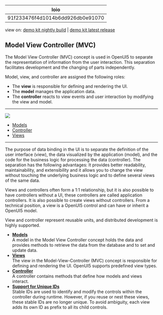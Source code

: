 <!-- loio91f233476f4d1014b6dd926db0e91070 -->

| loio |
| -----|
| 91f233476f4d1014b6dd926db0e91070 |

<div id="loio">

view on: [demo kit nightly build](https://openui5nightly.hana.ondemand.com/topic/91f233476f4d1014b6dd926db0e91070) | [demo kit latest release](https://sdk.openui5.org/topic/91f233476f4d1014b6dd926db0e91070)</div>

## Model View Controller \(MVC\)

The Model View Controller \(MVC\) concept is used in OpenUI5 to separate the representation of information from the user interaction. This separation facilitates development and the changing of parts independently.

Model, view, and controller are assigned the following roles:

-   The **view** is responsible for defining and rendering the UI.
-   The **model** manages the application data.
-   The **controller** reacts to view events and user interaction by modifying the view and model.

***

![](images/loio1eb216151b1b41f1979b7b6c969670df_LowRes.png)

-   [Models](Models_e1b6259.md)
-   [Controller](Controller_121b8e6.md)
-   [Views](Views_91f27e3.md)

***

The purpose of data binding in the UI is to separate the definition of the user interface \(view\), the data visualized by the application \(model\), and the code for the business logic for processing the data \(controller\). The separation has the following advantages: It provides better readability, maintainability, and extensibility and it allows you to change the view without touching the underlying business logic and to define several views of the same data.

Views and controllers often form a 1:1 relationship, but it is also possible to have controllers without a UI, these controllers are called application controllers. It is also possible to create views without controllers. From a technical position, a view is a OpenUI5 control and can have or inherit a OpenUI5 model.

View and controller represent reusable units, and distributed development is highly supported.

-   **[Models](Models_d2c8cf7.md "A model in the Model View Controller concept holds the data and provides methods to
		retrieve the data from the database and to set and update data.")**  
A model in the Model View Controller concept holds the data and provides methods to retrieve the data from the database and to set and update data.
-   **[Views](Views_91f27e3.md "The view in the Model-View-Controller (MVC) concept is responsible for defining and rendering the UI. OpenUI5 supports predefined view types.")**  
The view in the Model-View-Controller \(MVC\) concept is responsible for defining and rendering the UI. OpenUI5 supports predefined view types.
-   **[Controller](Controller_121b8e6.md "A controller contains methods that define how models and views interact.")**  
A controller contains methods that define how models and views interact.
-   **[Support for Unique IDs](Support_for_Unique_IDs_91f28be.md "Stable IDs are used to identify and modify the controls within the controller during
		runtime. However, if you reuse or nest these views, these stable IDs are no longer unique.
		To avoid ambiguity, each view adds its own ID as prefix to all its child
		controls.")**  
Stable IDs are used to identify and modify the controls within the controller during runtime. However, if you reuse or nest these views, these stable IDs are no longer unique. To avoid ambiguity, each view adds its own ID as prefix to all its child controls.

